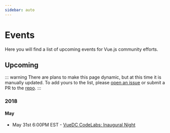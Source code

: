 ```yaml
---
sidebar: auto
---
```


# Events

Here you will find a list of upcoming events for Vue.js community efforts.

## Upcoming

::: warning
There are plans to make this page dynamic, but at this time it is manually updated. To add yours to the list, please [open an issue](https://github.com/bencodezen/vue-meetups/issues/new) or submit a PR to the [repo](https://github.com/bencodezen/vue-meetups/edit/master/docs/events/README.md).
:::

### 2018

#### May

* May 31st 6:00PM EST - [VueDC CodeLabs: Inaugural Night](https://www.meetup.com/Vue-DC/events/250293065/)
